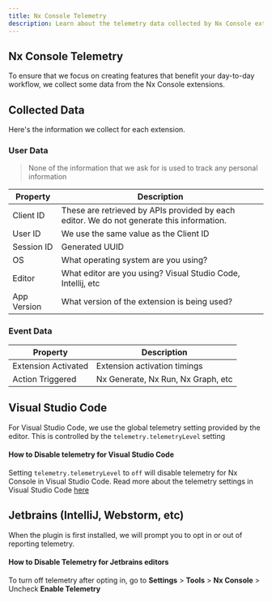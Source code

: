 ```yaml
---
title: Nx Console Telemetry
description: Learn about the telemetry data collected by Nx Console extensions, what information is gathered, and how to disable telemetry collection in different editors.
---
```


## Nx Console Telemetry

To ensure that we focus on creating features that benefit your day-to-day workflow, we collect some data from the Nx Console extensions.

## Collected Data

Here's the information we collect for each extension.

### User Data

> None of the information that we ask for is used to track any personal information

| Property    | Description                                                                               |
| ----------- | ----------------------------------------------------------------------------------------- |
| Client ID   | These are retrieved by APIs provided by each editor. We do not generate this information. |
| User ID     | We use the same value as the Client ID                                                    |
| Session ID  | Generated UUID                                                                            |
| OS          | What operating system are you using?                                                      |
| Editor      | What editor are you using? Visual Studio Code, Intellij, etc                              |
| App Version | What version of the extension is being used?                                              |

### Event Data

| Property            | Description                        |
| ------------------- | ---------------------------------- |
| Extension Activated | Extension activation timings       |
| Action Triggered    | Nx Generate, Nx Run, Nx Graph, etc |

## Visual Studio Code

For Visual Studio Code, we use the global telemetry setting provided by the editor. This is controlled by the `telemetry.telemetryLevel` setting

#### How to Disable telemetry for Visual Studio Code

Setting `telemetry.telemetryLevel` to `off` will disable telemetry for Nx Console in Visual Studio Code. Read more about the telemetry settings in Visual Studio Code [here](https://code.visualstudio.com/docs/getstarted/telemetry#_disable-telemetry-reporting)

## Jetbrains (IntelliJ, Webstorm, etc)

When the plugin is first installed, we will prompt you to opt in or out of reporting telemetry.

#### How to Disable Telemetry for Jetbrains editors

To turn off telemetry after opting in, go to **Settings** > **Tools** > **Nx Console** > Uncheck **Enable Telemetry**
